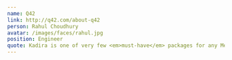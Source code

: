 ```yaml
---
name: Q42
link: http://q42.com/about-q42
person: Rahul Choudhury
avatar: /images/faces/rahul.jpg
position: Engineer
quote: Kadira is one of very few <em>must-have</em> packages for any Meteor app.
---
```

